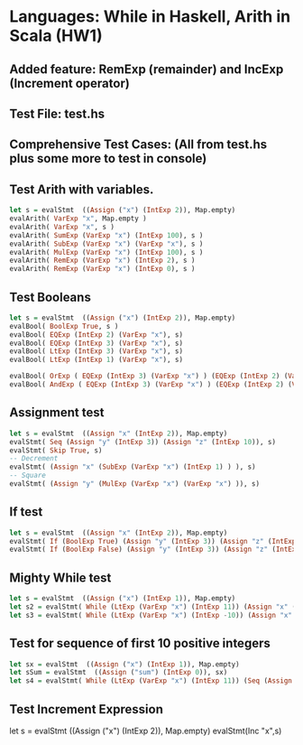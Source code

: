 # Languages: While in Haskell, Arith in Scala (HW1)

## Added feature: RemExp (remainder) and IncExp (Increment operator)

## Test File: test.hs

## Comprehensive Test Cases: (All from test.hs plus some more to test in console)

## Test Arith with variables.
```haskell
let s = evalStmt  ((Assign ("x") (IntExp 2)), Map.empty)
evalArith( VarExp "x", Map.empty )
evalArith( VarExp "x", s )
evalArith( SumExp (VarExp "x") (IntExp 100), s )
evalArith( SubExp (VarExp "x") (VarExp "x"), s )
evalArith( MulExp (VarExp "x") (IntExp 100), s )
evalArith( RemExp (VarExp "x") (IntExp 2), s )
evalArith( RemExp (VarExp "x") (IntExp 0), s )
```

## Test Booleans
```haskell
let s = evalStmt  ((Assign ("x") (IntExp 2)), Map.empty)
evalBool( BoolExp True, s )
evalBool( EQExp (IntExp 2) (VarExp "x"), s)
evalBool( EQExp (IntExp 3) (VarExp "x"), s)
evalBool( LtExp (IntExp 3) (VarExp "x"), s)
evalBool( LtExp (IntExp 1) (VarExp "x"), s)

evalBool( OrExp ( EQExp (IntExp 3) (VarExp "x") ) (EQExp (IntExp 2) (VarExp "x") ), s)
evalBool( AndExp ( EQExp (IntExp 3) (VarExp "x") ) (EQExp (IntExp 2) (VarExp "x") ), s)
```

## Assignment test 
```haskell
let s = evalStmt  ((Assign "x" (IntExp 2)), Map.empty)
evalStmt( Seq (Assign "y" (IntExp 3)) (Assign "z" (IntExp 10)), s)
evalStmt( Skip True, s)
-- Decrement
evalStmt( (Assign "x" (SubExp (VarExp "x") (IntExp 1) ) ), s)
-- Square
evalStmt( (Assign "y" (MulExp (VarExp "x") (VarExp "x") )), s)
```
## If test
```haskell
let s = evalStmt  ((Assign "x" (IntExp 2)), Map.empty)
evalStmt( If (BoolExp True) (Assign "y" (IntExp 3)) (Assign "z" (IntExp 10)), s )
evalStmt( If (BoolExp False) (Assign "y" (IntExp 3)) (Assign "z" (IntExp 10)), s )
```

## Mighty While test
```haskell
let s = evalStmt  ((Assign ("x") (IntExp 1)), Map.empty)
let s2 = evalStmt( While (LtExp (VarExp "x") (IntExp 11)) (Assign "x" ( SumExp (VarExp "x") (IntExp 1) )), s)
let s3 = evalStmt( While (LtExp (VarExp "x") (IntExp -10)) (Assign "x" ( SumExp (VarExp "x") (IntExp 1) )), s)
```

## Test for sequence of first 10 positive integers
```haskell
let sx = evalStmt  ((Assign ("x") (IntExp 1)), Map.empty)
let sSum = evalStmt  ((Assign ("sum") (IntExp 0)), sx)
let s4 = evalStmt( While (LtExp (VarExp "x") (IntExp 11)) (Seq (Assign "sum" (SumExp (VarExp "x") (VarExp "sum"))) (Assign "x" ( SumExp (VarExp "x") (IntExp 1) )) ), sSum)
```
## Test Increment Expression
let s = evalStmt  ((Assign ("x") (IntExp 2)), Map.empty)
evalStmt(Inc "x",s)
